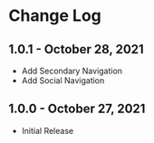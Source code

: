 # Change Log

## 1.0.1 - October 28, 2021
- Add Secondary Navigation
- Add Social Navigation

## 1.0.0 - October 27, 2021
- Initial Release